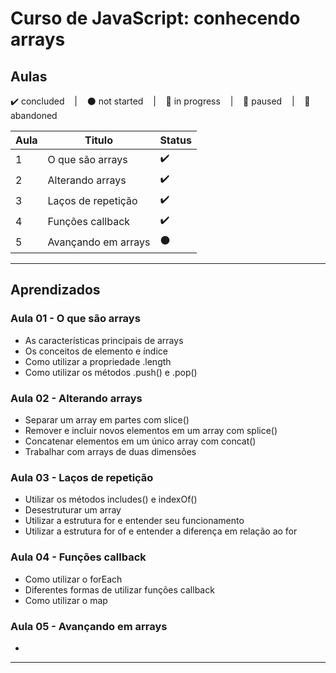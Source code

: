 # Curso de JavaScript: conhecendo arrays

## Aulas
<p>
  ✔️ concluded &nbsp;&nbsp;&nbsp;|&nbsp;&nbsp;&nbsp;
  ⚫ not started &nbsp;&nbsp;&nbsp;|&nbsp;&nbsp;&nbsp;
  🔵 in progress &nbsp;&nbsp;&nbsp;|&nbsp;&nbsp;&nbsp;
  🔶 paused &nbsp;&nbsp;&nbsp;|&nbsp;&nbsp;&nbsp;
  🔴 abandoned 
</p>

| Aula | Titulo | Status |
| --- | --- | --- |
| 1 | O que são arrays  | ✔️ |
| 2 | Alterando arrays | ✔️ |
| 3 | Laços de repetição | ✔️ |
| 4 | Funções callback | ✔️ |
| 5 | Avançando em arrays | ⚫ |

---

## Aprendizados

### Aula 01 - O que são arrays 
<ul>
  <li>As características principais de arrays</li>
  <li>Os conceitos de elemento e índice</li>
  <li>Como utilizar a propriedade .length</li>
  <li>Como utilizar os métodos .push() e .pop()</li>
</ul>

### Aula 02 - Alterando arrays
<ul>
  <li>Separar um array em partes com slice()</li>
  <li>Remover e incluir novos elementos em um array com splice()</li>
  <li>Concatenar elementos em um único array com concat()</li>
  <li>Trabalhar com arrays de duas dimensões</li>
</ul>

### Aula 03 - Laços de repetição
<ul>
  <li>Utilizar os métodos includes() e indexOf()</li>
  <li>Desestruturar um array</li>
  <li>Utilizar a estrutura for e entender seu funcionamento</li>
  <li>Utilizar a estrutura for of e entender a diferença em relação ao for</li>
</ul>

### Aula 04 - Funções callback
<ul>
  <li>Como utilizar o forEach</li>
  <li>Diferentes formas de utilizar funções callback</li>
  <li>Como utilizar o map</li>
</ul>

### Aula 05 - Avançando em arrays
<ul>
  <li></li>
</ul>

---
